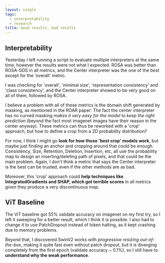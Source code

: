 ```yaml
---
layout: single
tags:
  - interpretability
  - research
title: Good results, bad results
---
```


## Interpretability

Yesterday I left running a script to evaluate multiple interpreters at the same time, however the results were not what I expected. ROSA was better than ROSA-GDS in all metrics, and the Center interpreter was the one of the best except for the 'overall' metric.

I was checking for 'overall', 'minimal size', 'representation consistency' and 'class consistency', and the Center interpreter showed to be very good on all of them, followed by ROSA. 

I believe a problem with all of these metrics is the domain shift generated by masking, as mentioned in the ROAR paper: The fact the center interpreter has no curved masking _makes it very easy for the model to keep the right prediction_ (beyond the fact most imagenet images have their reason in the center anyway). These metrics can thus be reworked with a 'crop' approach, but how to define a crop from a 2D probability distribution?

For now, I think I might go **look for how those 'best crop' models work**, but maybe just finding an anchor and cropping around that could be enough. Consistency, Size, Retention, Deletion, Insertion, etc, all use the probability map to design an inserting/deleting path of pixels, and that could be the main problem. Again, I don't think a metric that says the Center interpreter is the best can be trusted, even if the other methods are as bad.

Moreover, this 'crop' approach could **help techniques like IntegratedGradients and SHAP, which got terrible scores** in all metrics given they produce a very discontinuous map.

## ViT Baseline

The ViT baseline got 55% validate accuracy on imagenet on my first try, so I left it sweeping for a better result, which I think it is possible. I also had to change it to use PatchDropout instead of token halting, as it kept crashing due to memory problems.

Beyond that, I discovered SwinV2 works with _progressive resizing out-of-the-box_, making it quite fast even without patch dropout, but it is diverging completely from the first epoch (validate accuracy ~ 0.1%), so I still have to **understand why the weak performance**.
